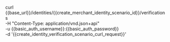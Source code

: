 

curl {{base_url}}/identities/{{create_merchant_identity_scenario_id}}/verifications \
    -H "Content-Type: application/vnd.json+api" \
    -u  {{basic_auth_username}}:{{basic_auth_password}} \
    -d '{{create_identity_verification_scenario_curl_request}}'
